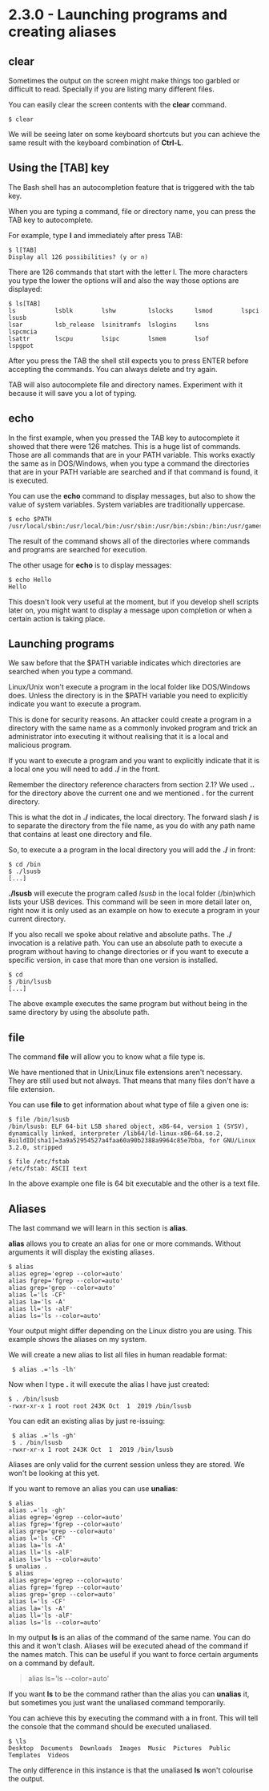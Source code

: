 # 2.3.0 - Launching programs and creating aliases

## clear

Sometimes the output on the screen might make things too garbled or difficult to read. Specially if you are listing many different files.

You can easily clear the screen contents with the **clear** command.

```text
$ clear
```

We will be seeing later on some keyboard shortcuts but you can achieve the same result with the keyboard combination of **Ctrl-L**.

## Using the \[TAB\] key

The Bash shell has an autocompletion feature that is triggered with the tab key.

When you are typing a command, file or directory name, you can press the TAB key to autocomplete.

For example, type **l** and immediately after press TAB:

```text
$ l[TAB]
Display all 126 possibilities? (y or n)
```

There are 126 commands that start with the letter l. The more characters you type the lower the options will and also the way those options are displayed:

```text
$ ls[TAB]
ls           lsblk        lshw         lslocks      lsmod        lspci        lsusb        
lsar         lsb_release  lsinitramfs  lslogins     lsns         lspcmcia     
lsattr       lscpu        lsipc        lsmem        lsof         lspgpot
```

After you press the TAB the shell still expects you to press ENTER before accepting the commands. You can always delete and try again.

TAB will also autocomplete file and directory names. Experiment with it because it will save you a lot of typing.

## echo

In the first example, when you pressed the TAB key to autocomplete it showed that there were 126 matches. This is a huge list of commands. Those are all commands that are in your PATH variable. This works exactly the same as in DOS/Windows, when you type a command the directories that are in your PATH variable are searched and if that command is found, it is executed.

You can use the **echo** command to display messages, but also to show the value of system variables. System variables are traditionally uppercase.

```text
$ echo $PATH
/usr/local/sbin:/usr/local/bin:/usr/sbin:/usr/bin:/sbin:/bin:/usr/games:/usr/local/games:/snap/bin
```

The result of the command shows all of the directories where commands and programs are searched for execution.

The other usage for **echo** is to display messages:

```text
$ echo Hello
Hello
```

This doesn't look very useful at the moment, but if you develop shell scripts later on, you might want to display a message upon completion or when a certain action is taking place.

## Launching programs

We saw before that the $PATH variable indicates which directories are searched when you type a command.

Linux/Unix won't execute a program in the local folder like DOS/Windows does. Unless the directory is in the $PATH variable you need to explicitly indicate you want to execute a program.

This is done for security reasons. An attacker could create a program in a directory with the same name as a commonly invoked program and trick an administrator into executing it without realising that it is a local and malicious program.

If you want to execute a program and you want to explicitly indicate that it is a local one you will need to add **./** in the front.

Remember the directory reference characters from section 2.1? We used **..** for the directory above the current one and we mentioned **.** for the current directory.

This is what the dot in **./** indicates, the local directory. The forward slash **/** is to separate the directory from the file name, as you do with any path name that contains at least one directory and file.

So, to execute a a program in the local directory you will add the **./** in front:

```text
$ cd /bin
$ ./lsusb
[...]
```

**./lsusb** will execute the program called _lsusb_ in the local folder \(/bin\)which lists your USB devices. This command will be seen in more detail later on, right now it is only used as an example on how to execute a program in your current directory.

If you also recall we spoke about relative and absolute paths. The **./** invocation is a relative path. You can use an absolute path to execute a program without having to change directories or if you want to execute a specific version, in case that more than one version is installed.

```text
$ cd
$ /bin/lsusb
[...]
```

The above example executes the same program but without being in the same directory by using the absolute path.

## file

The command **file** will allow you to know what a file type is.

We have mentioned that in Unix/Linux file extensions aren't necessary. They are still used but not always. That means that many files don't have a file extension.

You can use **file** to get information about what type of file a given one is:

```text
$ file /bin/lsusb
/bin/lsusb: ELF 64-bit LSB shared object, x86-64, version 1 (SYSV), dynamically linked, interpreter /lib64/ld-linux-x86-64.so.2, BuildID[sha1]=3a9a52954527a4faa60a90b2388a9964c85e7bba, for GNU/Linux 3.2.0, stripped

$ file /etc/fstab 
/etc/fstab: ASCII text
```

In the above example one file is 64 bit executable and the other is a text file.

## Aliases

The last command we will learn in this section is **alias**.

**alias** allows you to create an alias for one or more commands. Without arguments it will display the existing aliases.

```text
$ alias
alias egrep='egrep --color=auto'
alias fgrep='fgrep --color=auto'
alias grep='grep --color=auto'
alias l='ls -CF'
alias la='ls -A'
alias ll='ls -alF'
alias ls='ls --color=auto'
```

Your output might differ depending on the Linux distro you are using. This example shows the aliases on my system.

We will create a new alias to list all files in human readable format:

```text
 $ alias .='ls -lh'
```

Now when I type **.** it will execute the alias I have just created:

```text
$ . /bin/lsusb 
-rwxr-xr-x 1 root root 243K Oct  1  2019 /bin/lsusb
```

You can edit an existing alias by just re-issuing:

```text
 $ alias .='ls -gh'
 $ . /bin/lsusb 
-rwxr-xr-x 1 root 243K Oct  1  2019 /bin/lsusb
```

Aliases are only valid for the current session unless they are stored. We won't be looking at this yet.

If you want to remove an alias you can use **unalias**:

```text
$ alias
alias .='ls -gh'
alias egrep='egrep --color=auto'
alias fgrep='fgrep --color=auto'
alias grep='grep --color=auto'
alias l='ls -CF'
alias la='ls -A'
alias ll='ls -alF'
alias ls='ls --color=auto'
$ unalias .
$ alias
alias egrep='egrep --color=auto'
alias fgrep='fgrep --color=auto'
alias grep='grep --color=auto'
alias l='ls -CF'
alias la='ls -A'
alias ll='ls -alF'
alias ls='ls --color=auto'
```

In my output **ls** is an alias of the command of the same name. You can do this and it won't clash. Aliases will be executed ahead of the command if the names match. This can be useful if you want to force certain arguments on a command by default.

> alias ls='ls --color=auto'

If you want **ls** to be the command rather than the alias you can **unalias** it, but sometimes you just want the unaliased command temporarily.

You can achieve this by executing the command with a  in front. This will tell the console that the command should be executed unaliased.

```text
$ \ls
Desktop  Documents  Downloads  Images  Music  Pictures  Public  Templates  Videos
```

The only difference in this instance is that the unaliased **ls** won't colourise the output.

